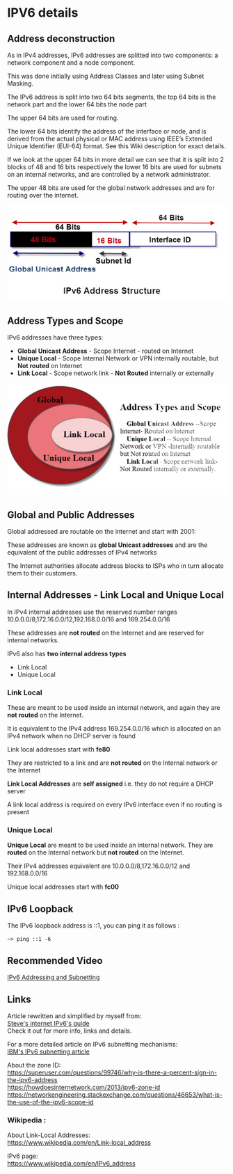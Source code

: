 IPV6 details
============

## Address deconstruction

As in IPv4 addresses, IPv6 addresses are splitted into two components: a network component and a node component.

This was done initially using Address Classes and later using Subnet Masking.

The IPv6 address is split into two 64 bits segments, the top 64 bits is the network part and the lower 64 bits the node part

The upper 64 bits are used for routing.

The lower 64 bits identify the address of the interface or node, and is derived from the actual physical or MAC address using IEEE’s Extended Unique Identifier (EUI-64) format. See this Wiki description for exact details.

If we look at the upper 64 bits in more detail we can see that it is split into 2 blocks of 48 and 16 bits respectively the lower 16 bits are used for subnets on an internal networks, and are controlled by a network administrator.

The upper 48 bits are used for the global network addresses and are for routing over the internet.

![](resources/ipv6-address-structure.jpg)

## Address Types and Scope

IPv6 addresses have three types:
* **Global Unicast Address** - Scope Internet - routed on Internet
* **Unique Local** - Scope Internal Network or VPN internally routable, but **Not routed** on Internet
* **Link Local** - Scope network link - **Not Routed** internally or externally

![](resources/ipv6-address-types.jpg)

## Global and Public Addresses

Global addressed are routable on the internet and start with 2001:

These addresses are known as **global Unicast addresses** and are the equivalent of the public addresses of IPv4 networks

The Internet authorities allocate address blocks to ISPs who in turn allocate them to their customers.

## Internal Addresses - Link Local and Unique Local

In IPv4 internal addresses use the reserved number ranges 10.0.0.0/8,172.16.0.0/12,192.168.0.0/16 and 169.254.0.0/16

These addresses are **not routed** on the Internet and are reserved for internal networks.

IPv6 also has **two internal address types**

* Link Local
* Unique Local

### Link Local

These are meant to be used inside an internal network, and again they are **not routed** on the Internet.

It is equivalent to the IPv4 address 169.254.0.0/16 which is allocated on an IPv4 network when no DHCP server is found

Link local addresses start with **fe80**

They are restricted to a link and are **not routed** on the Internal network or the Internet

**Link Local Addresses** are **self assigned** i.e. they do not require a DHCP server

A link local address is required on every IPv6 interface even if no routing is present

### Unique Local

**Unique Local** are meant to be used inside an internal network. They are **routed** on the Internal network but **not routed** on the Internet.

Their IPv4 addresses equivalent are 10.0.0.0/8,172.16.0.0/12 and 192.168.0.0/16

Unique local addresses start with **fc00**

## IPv6 Loopback

The IPv6 loopback address is ::1, you can ping it as follows :
``` shell
~> ping ::1 -6
```

## Recommended Video

[IPv6 Addressing and Subnetting](https://youtu.be/dUmhZOnz_qc)  

## Links

Article rewritten and simplified by myself from:  
[Steve's internet IPv6's guide](http://www.steves-internet-guide.com/ipv6-guide/)  
Check it out for more info, links and details.

For a more detailed article on IPv6 subnetting mechanisms:  
[IBM's IPv6 subnetting article](https://www.ibm.com/support/knowledgecenter/en/STCMML8/com.ibm.storage.ts3500.doc/opg_3584_IPv4_IPv6_prefix_subnet_mask.html)  

About the zone ID:  
https://superuser.com/questions/99746/why-is-there-a-percent-sign-in-the-ipv6-address  
https://howdoesinternetwork.com/2013/ipv6-zone-id  
https://networkengineering.stackexchange.com/questions/46653/what-is-the-use-of-the-ipv6-scope-id  

### Wikipedia :

About Link-Local Addresses:  
https://www.wikipedia.com/en/Link-local_address  

IPv6 page:  
https://www.wikipedia.com/en/IPv6_address
